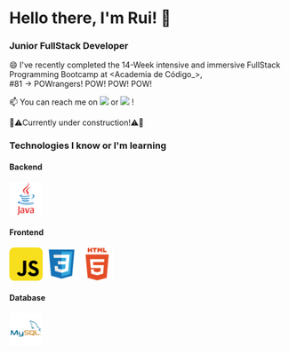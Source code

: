 <h1> Hello there, I'm Rui! 👋 </h1>

<h3> Junior FullStack Developer </h3>

😄 I've recently completed the 14-Week intensive and immersive FullStack Programming Bootcamp at <Academia de Código_>,  
#81 -> POWrangers! POW! POW! POW!

📫 You can reach me on <a href="mailto: ruigodinho90@gmail.com"><img src="https://camo.githubusercontent.com/3869831684498919d1ee83b8244704f4de50910eabcc464c324a0a79458606df/68747470733a2f2f696d672e736869656c64732e696f2f62616467652f2d476d61696c2d6331343433383f7374796c653d666c61742d737175617265266c6f676f3d476d61696c266c6f676f436f6c6f723d7768697465266c696e6b3d6d61696c746f3a6e6164612e676572616c40676d61696c2e636f6d"></a> or <a href="https://www.linkedin.com/in/ruigodinho90/"><img src ="https://camo.githubusercontent.com/19ab66b156bdb4b9f3e20619e5a8093d542519975f2e242dee14bb0f86ff4ac2/68747470733a2f2f696d672e736869656c64732e696f2f62616467652f2d4c696e6b6564496e2d626c75653f7374796c653d666c61742d737175617265266c6f676f3d4c696e6b6564696e266c6f676f436f6c6f723d7768697465266c696e6b3d68747470733a2f2f7777772e6c696e6b6564696e2e636f6d2f696e2f66696c697065616e746f6e696f6d6f74612f"></a> !

:construction::warning:Currently under construction!:warning::construction:

<h3>Technologies I know or I'm learning</h3>

<h4>Backend</h4>

<img src="https://github.com/Godinho90/Godinho90/blob/main/icons/java-original.svg" alt="java" width="60" height="60"/>

<h4>Frontend</h4>
<p align="left">
<img src="https://github.com/Godinho90/Godinho90/blob/main/icons/javascript-original.svg" alt="javascript" width="60" height="60"/>

<img src="https://github.com/Godinho90/Godinho90/blob/main/icons/css3-original-wordmark.svg" alt="css" width="60" height="60"/>

<img src="https://github.com/Godinho90/Godinho90/blob/main/icons/html5-original-wordmark.svg" alt="html" width="60" height="60"/>
</p>

<h4>Database</h4>

<img src="https://github.com/Godinho90/Godinho90/blob/main/icons/mysql-original.svg" alt="mysql" width="60" height="60"/>


<!--
**Godinho90/Godinho90** is a ✨ _special_ ✨ repository because its `README.md` (this file) appears on your GitHub profile.

Here are some ideas to get you started:

- 🔭 I’m currently working on ...
- 🌱 I’m currently learning ...
- 👯 I’m looking to collaborate on ...
- 🤔 I’m looking for help with ...
- 💬 Ask me about ...
- 
-  Pronouns: ...
- ⚡ Fun fact: ...
-->

